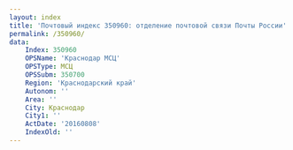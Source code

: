 ```yaml
---
layout: index
title: 'Почтовый индекс 350960: отделение почтовой связи Почты России'
permalink: /350960/
data:
    Index: 350960
    OPSName: 'Краснодар МСЦ'
    OPSType: МСЦ
    OPSSubm: 350700
    Region: 'Краснодарский край'
    Autonom: ''
    Area: ''
    City: Краснодар
    City1: ''
    ActDate: '20160808'
    IndexOld: ''
---
```

